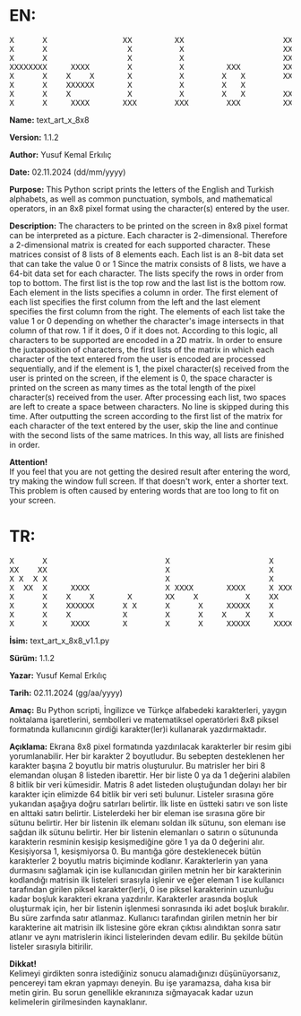# EN:
<pre>
X      X                XX         XX                     XX
X      X                 X          X                     XX
X      X                 X          X                     XX
XXXXXXXX     XXXX        X          X         XXX         XX
X      X    X    X       X          X        X   X        XX
X      X    XXXXXX       X          X        X   X
X      X    X            X          X        X   X        XX
X      X     XXXX       XXX        XXX        XXX         XX
</pre>
**Name:** text_art_x_8x8

**Version:** 1.1.2

**Author:** Yusuf Kemal Erkılıç

**Date:** 02.11.2024 (dd/mm/yyyy)

**Purpose:**
This Python script prints the letters of the English and Turkish alphabets, as well as common punctuation,
symbols, and mathematical operators, in an 8x8 pixel format using the character(s) entered by the user.

**Description:**
The characters to be printed on the screen in 8x8 pixel format can be interpreted as a picture. Each character is 2-dimensional.
Therefore a 2-dimensional matrix is created for each supported character.
These matrices consist of 8 lists of 8 elements each. Each list is an 8-bit data set that can take the value 0 or 1
Since the matrix consists of 8 lists, we have a 64-bit data set for each character. The lists specify the rows in order from top to bottom.
The first list is the top row and the last list is the bottom row. Each element in the lists specifies a column in order.
The first element of each list specifies the first column from the left and the last element specifies the first column from the right.
The elements of each list take the value 1 or 0 depending on whether the character's image intersects in that column of that row. 1 if it does, 0 if it does not.
According to this logic, all characters to be supported are encoded in a 2D matrix.
In order to ensure the juxtaposition of characters, the first lists of the matrix in which each character of the text entered from the user is
encoded are processed sequentially, and if the element is 1, the pixel character(s) received from the user is printed on the screen,
if the element is 0, the space character is printed on the screen as many times as the total length of the pixel character(s) received from the user.
After processing each list, two spaces are left to create a space between characters. No line is skipped during this time.
After outputting the screen according to the first list of the matrix for each character of the text entered by the user,
skip the line and continue with the second lists of the same matrices. In this way, all lists are finished in order.

**Attention!**  
If you feel that you are not getting the desired result after entering the word, try making the window full screen.
If that doesn't work, enter a shorter text. This problem is often caused by entering words that are too long to fit on your screen.


# TR:
<pre>
X      X                         X                     X                        XX
XX    XX                         X                     X                        XX
X X  X X                         X                     X                        XX
X  XX  X     XXXX                X XXXX       XXXX     X XXXX       XXXX        XX
X      X    X    X       X       XX    X          X    XX    X          X       XX
X      X    XXXXXX      X X      X      X     XXXXX    X      X     XXXXX
X      X    X           X        X      X    X    X    X      X    X    X       XX
X      X     XXXX       X        X      X     XXXXX     XXXXXX      XXXXX       XX
</pre>
**İsim:** text_art_x_8x8_v1.1.py

**Sürüm:** 1.1.2

**Yazar:** Yusuf Kemal Erkılıç

**Tarih:** 02.11.2024 (gg/aa/yyyy)

**Amaç:**
Bu Python scripti, İngilizce ve Türkçe alfabedeki karakterleri, yaygın noktalama işaretlerini,
sembolleri ve matematiksel operatörleri 8x8 piksel formatında kullanıcının girdiği karakter(ler)i kullanarak yazdırmaktadır.

**Açıklama:**
Ekrana 8x8 pixel formatında yazdırılacak karakterler bir resim gibi yorumlanabilir. Her bir karakter 2 boyutludur.
Bu sebepten desteklenen her karakter başına 2 boyutlu bir matris oluşturulur. Bu matrisler her biri 8 elemandan oluşan 8 listeden ibarettir.
Her bir liste 0 ya da 1 değerini alabilen 8 bitlik bir veri kümesidir. Matris 8 adet listeden oluştuğundan dolayı her bir karakter için elimizde 64 bitlik bir veri seti bulunur.
Listeler sırasına göre yukarıdan aşağıya doğru satırları belirtir. İlk liste en üstteki satırı ve son liste en alttaki satırı belirtir.
Listelerdeki her bir eleman ise sırasına göre bir sütunu belirtir. Her bir listenin ilk elemanı soldan ilk sütunu, son elemanı ise sağdan ilk sütunu belirtir.
Her bir listenin elemanları o satırın o sütununda karakterin resminin kesişip kesişmediğine göre 1 ya da 0 değerini alır. Kesişiyorsa 1, kesişmiyorsa 0.
Bu mantığa göre desteklenecek bütün karakterler 2 boyutlu matris biçiminde kodlanır.
Karakterlerin yan yana durmasını sağlamak için ise kullanıcıdan girilen metnin her bir karakterinin kodlandığı matrisin ilk listeleri sırasıyla işlenir
ve eğer eleman 1 ise kullanıcı tarafından girilen piksel karakter(ler)i, 0 ise piksel karakterinin uzunluğu kadar boşluk karakteri ekrana yazdırılır.
Karakterler arasında boşluk oluşturmak için, her bir listenin işlenmesi sonrasında  iki adet boşluk bırakılır. Bu süre zarfında satır atlanmaz.
Kullanıcı tarafından girilen metnin her bir karakterine ait matrisin ilk listesine göre ekran çıktısı alındıktan sonra satır atlanır
ve aynı matrislerin ikinci listelerinden devam edilir. Bu şekilde bütün listeler sırasıyla bitirilir.

**Dikkat!**  
Kelimeyi girdikten sonra istediğiniz sonucu alamadığınızı düşünüyorsanız, pencereyi tam ekran yapmayı deneyin.
Bu işe yaramazsa, daha kısa bir metin girin. Bu sorun genellikle ekranınıza sığmayacak kadar uzun kelimelerin girilmesinden kaynaklanır.
